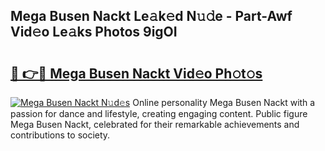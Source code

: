 ## Mega Busen Nackt Le𝚊k𝚎d N𝚞𝚍e - Part-Awf Vid𝚎o Le𝚊ks Photos 9igOI

# <h2><a href="http://fb45yv8.evod.top/?m=Mega+Busen+Nackt">🔗 👉🔴 Mega Busen Nackt Vid𝚎o Ph𝚘t𝚘s</a></h2>

[![Mega Busen Nackt N𝚞d𝚎s](https://i.imgur.com/8V9OHl7.gif)](http://fb45yv8.evod.top/?m=Mega+Busen+Nackt)
Online personality Mega Busen Nackt with a passion for dance and lifestyle, creating engaging content. Public figure Mega Busen Nackt, celebrated for their remarkable achievements and contributions to society. 
